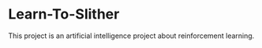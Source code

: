 # Learn-To-Slither
This project is an artificial intelligence project about reinforcement learning.

